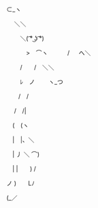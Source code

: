 ⊂_ヽ

　 ＼＼
  
　　 ＼( ͡° ͜ʖ ͡°)
   
　　　 \>　⌒ヽ
　　　/ 　 へ＼
   
　　 /　　/　＼＼
   
　　 ﾚ　ノ　　 ヽ_つ
   
　　/　/
  
　 /　/|
  
　(　(ヽ
 
　|　|、＼
 
　| 丿 ＼ ⌒)
 
　| |　　) /
 
ノ )　　Lﾉ

(_／

